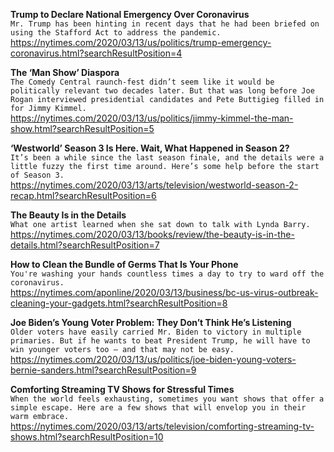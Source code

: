 **Trump to Declare National Emergency Over Coronavirus**\
`Mr. Trump has been hinting in recent days that he had been briefed on using the Stafford Act to address the pandemic.`\
https://nytimes.com/2020/03/13/us/politics/trump-emergency-coronavirus.html?searchResultPosition=4

**The ‘Man Show’ Diaspora**\
`The Comedy Central raunch-fest didn’t seem like it would be politically relevant two decades later. But that was long before Joe Rogan interviewed presidential candidates and Pete Buttigieg filled in for Jimmy Kimmel.`\
https://nytimes.com/2020/03/13/us/politics/jimmy-kimmel-the-man-show.html?searchResultPosition=5

**‘Westworld’ Season 3 Is Here. Wait, What Happened in Season 2?**\
`It’s been a while since the last season finale, and the details were a little fuzzy the first time around. Here’s some help before the start of Season 3.`\
https://nytimes.com/2020/03/13/arts/television/westworld-season-2-recap.html?searchResultPosition=6

**The Beauty Is in the Details**\
`What one artist learned when she sat down to talk with Lynda Barry.`\
https://nytimes.com/2020/03/13/books/review/the-beauty-is-in-the-details.html?searchResultPosition=7

**How to Clean the Bundle of Germs That Is Your Phone**\
`You're washing your hands countless times a day to try to ward off the coronavirus.`\
https://nytimes.com/aponline/2020/03/13/business/bc-us-virus-outbreak-cleaning-your-gadgets.html?searchResultPosition=8

**Joe Biden’s Young Voter Problem: They Don’t Think He’s Listening**\
`Older voters have easily carried Mr. Biden to victory in multiple primaries. But if he wants to beat President Trump, he will have to win younger voters too — and that may not be easy.`\
https://nytimes.com/2020/03/13/us/politics/joe-biden-young-voters-bernie-sanders.html?searchResultPosition=9

**Comforting Streaming TV Shows for Stressful Times**\
`When the world feels exhausting, sometimes you want shows that offer a simple escape. Here are a few shows that will envelop you in their warm embrace.`\
https://nytimes.com/2020/03/13/arts/television/comforting-streaming-tv-shows.html?searchResultPosition=10

